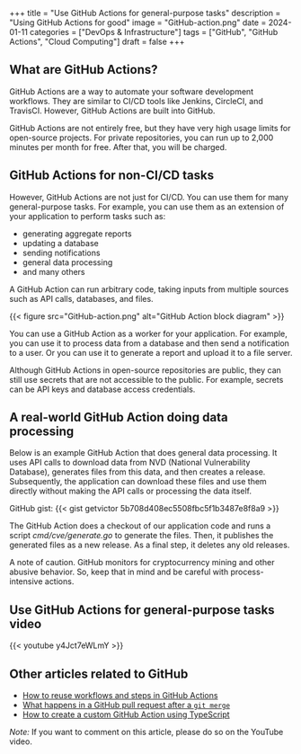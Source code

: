 +++
title = "Use GitHub Actions for general-purpose tasks"
description = "Using GitHub Actions for good"
image = "GitHub-action.png"
date = 2024-01-11
categories = ["DevOps & Infrastructure"]
tags = ["GitHub", "GitHub Actions", "Cloud Computing"]
draft = false
+++

## What are GitHub Actions?

GitHub Actions are a way to automate your software development workflows. They are similar to CI/CD tools like Jenkins,
CircleCI, and TravisCI. However, GitHub Actions are built into GitHub.

GitHub Actions are not entirely free, but they have very high usage limits for open-source projects. For private
repositories, you can run up to 2,000 minutes per month for free. After that, you will be charged.

## GitHub Actions for non-CI/CD tasks

However, GitHub Actions are not just for CI/CD. You can use them for many general-purpose tasks. For example, you can
use them as an extension of your application to perform tasks such as:

- generating aggregate reports
- updating a database
- sending notifications
- general data processing
- and many others

A GitHub Action can run arbitrary code, taking inputs from multiple sources such as API calls, databases, and files.

{{< figure src="GitHub-action.png" alt="GitHub Action block diagram" >}}

You can use a GitHub Action as a worker for your application. For example, you can use it to process data from a
database and then send a notification to a user. Or you can use it to generate a report and upload it to a file server.

Although GitHub Actions in open-source repositories are public, they can still use secrets that are not accessible to
the public. For example, secrets can be API keys and database access credentials.

## A real-world GitHub Action doing data processing

Below is an example GitHub Action that does general data processing. It uses API calls to download data from NVD
(National Vulnerability Database), generates files from this data, and then creates a release. Subsequently, the
application can download these files and use them directly without making the API calls or processing the data itself.

GitHub gist: {{< gist getvictor 5b708d408ec5508fbc5f1b3487e8f8a9 >}}

The GitHub Action does a checkout of our application code and runs a script _cmd/cve/generate.go_ to generate the files.
Then, it publishes the generated files as a new release. As a final step, it deletes any old releases.

A note of caution. GitHub monitors for cryptocurrency mining and other abusive behavior. So, keep that in mind and be
careful with process-intensive actions.

## Use GitHub Actions for general-purpose tasks video

{{< youtube y4Jct7eWLmY >}}

## Other articles related to GitHub

- [How to reuse workflows and steps in GitHub Actions](../github-reusable-workflows-and-steps/)
- [What happens in a GitHub pull request after a `git merge`](../git-merges-and-pull-requests/)
- [How to create a custom GitHub Action using TypeScript](../typescript-github-action/)

_Note:_ If you want to comment on this article, please do so on the YouTube video.
